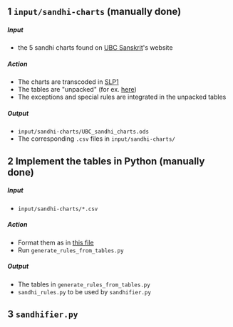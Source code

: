 ## 1 `input/sandhi-charts` (manually done)

##### Input
 - the 5 sandhi charts found on [UBC Sanskrit](https://ubcsanskrit.ca/lesson3/sandhicharts.html)'s website
 
##### Action
 - The charts are transcoded in [SLP1](https://en.wikipedia.org/wiki/SLP1)
 - The tables are "unpacked" (for ex. [here](../input/sandhi-charts/UBC_sandhi_charts_vowels.csv))
 - The exceptions and special rules are integrated in the unpacked tables

##### Output
 - `input/sandhi-charts/UBC_sandhi_charts.ods`
 - The corresponding `.csv` files in `input/sandhi-charts/`

## 2 Implement the tables in Python (manually done)

##### Input
 - `input/sandhi-charts/*.csv`

##### Action
 - Format them as in [this file](./generate_rules_from_tables.py#69)
 - Run `generate_rules_from_tables.py`

##### Output
 - The tables in `generate_rules_from_tables.py`
 - `sandhi_rules.py` to be used by `sandhifier.py`

## 3 `sandhifier.py`

